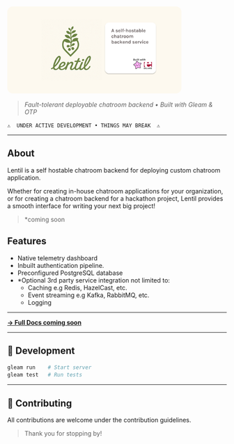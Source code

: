 <img src="assets/lentil.svg" alt="Lentil Logo" width="400" style="border-radius: 10px;">

> *Fault-tolerant deployable chatroom backend • Built with Gleam & OTP*

```
⚠️  UNDER ACTIVE DEVELOPMENT • THINGS MAY BREAK  ⚠️
```

---
## **About**

Lentil is a self hostable chatroom backend for deploying custom chatroom application. 

Whether for creating in-house chatroom applications for your organization, or for creating a chatroom backend for a hackathon project, Lentil provides a smooth interface for writing your next big project!

> *coming soon
## **Features**
- Native telemetry dashboard
- Inbuilt authentication pipeline.
- Preconfigured PostgreSQL database
- *Optional 3rd party service integration not limited to:
  * Caching e.g Redis, HazelCast, etc.
  * Event streaming e.g Kafka, RabbitMQ, etc.
  * Logging

---

**[→ Full Docs coming soon](https://hexdocs.pm/lentil/)**

---

## 🧪 **Development**

```bash
gleam run    # Start server
gleam test   # Run tests
```

---

## 🤝 **Contributing**

All contributions are welcome under the contribution guidelines.

> Thank you for stopping by!